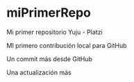 # miPrimerRepo

Mi primer repositorio Yuju - Platzi

MI primero contribución local para GitHub

Un commit más desde GitHub

Una actualización más

